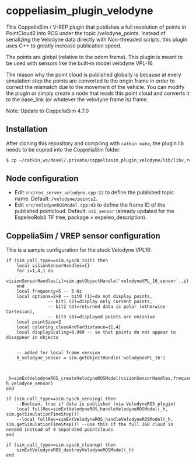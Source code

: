 # coppeliasim_plugin_velodyne

This CoppeliaSim / V-REP plugin that publishes a full revolution of points in PointCloud2 into ROS under the topic /velodyne_points.
Instead of serializing the Velodyne data directly with Non-threaded scripts, this plugin uses C++ to greatly increase publication speed.

The points are global (relative to the odom frame). This plugin is meant to be used with sensors like the built-in model velodyne VPL-16.

The reason why the point cloud is published globally is because at every simulation step the points are converted to the origin frame in order to correct the mismatch due to the movement of the vehicle. You can modify the plugin or simply create a node that reads this point cloud and converts it to the base_link (or whatever the velodyne frame is) frame.

Note: Update to CoppeliaSim 4.7.0

## Installation

After cloning this repository and compiling with `catkin make`, the plugin lib needs to be copied into the CoppeliaSim folder:

```sh
$ cp ~/catkin_ws/devel/.private/coppeliasim_plugin_velodyne/lib/libv_repExtRosVelodyne.so $COPPELIASIM_ROOT_DIR
```

## Node configuration 

- Edit `src/ros_server_velodyne.cpp:22` to define the published topic name. Default: `/velodyne/points2`. 
- Edit `src/velodyneROSModel.cpp:43` to define the frame ID of the published pointcloud. Default: `os1_sensor` (already updated for the EspeleoRobô TF tree, package = espeleo_description).


## CoppeliaSim / VREP sensor configuration

This is a sample configuration for the stock Velodyne VPL16:

```
if (sim_call_type==sim.syscb_init) then
    local visionSensorHandles={}
    for i=1,4,1 do
        visionSensorHandles[i]=sim.getObjectHandle('velodyneVPL_16_sensor'..i)
    end
    local frequency=5 -- 5 Hz
    local options=2+8 -- bit0 (1)=do not display points, 
                -- bit1 (2)=display only current points,
                -- bit2 (4)=returned data is polar (otherwise Cartesian), 
                -- bit3 (8)=displayed points are emissive
    local pointSize=2
    local coloring_closeAndFarDistance={1,4}
    local displayScaling=0.999 -- so that points do not appear to disappear in objects


	-- added for local frame version
	h_velodyne_sensor = sim.getObjectHandle('velodyneVPL_16')
	

    _h=simExtVelodyneROS_createVelodyneROSModel(visionSensorHandles,frequency,options,pointSize,coloring_closeAndFarDistance,displayScaling, h_velodyne_sensor)
end

if (sim_call_type==sim.syscb_sensing) then
    --Boolean, true if data is published (via VelodyneROS plugin)
    local fullRev=simExtVelodyneROS_handleVelodyneROSModel(_h, sim.getSimulationTimeStep()) 
    --local fullRev=simExtVelodyneROS_handleVelodyneROSModel(_h, sim.getSimulationTimeStep()) --use this if the full 360 cloud is needed instead of 4 separated pointclouds
end

if (sim_call_type==sim.syscb_cleanup) then
    simExtVelodyneROS_destroyVelodyneROSModel(_h)
end
```
